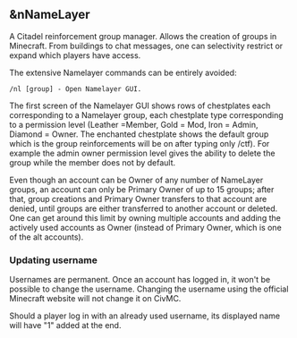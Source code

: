 ## &nNameLayer
A Citadel reinforcement group manager. Allows the creation of groups in 
Minecraft. From buildings to chat messages, one can selectivity restrict 
or expand which players have access.

The extensive Namelayer commands can be entirely avoided:

    /nl [group] - Open Namelayer GUI.

The first screen of the Namelayer GUI shows rows of chestplates each 
corresponding to a Namelayer group, each chestplate type corresponding 
to a permission level (Leather =Member, Gold = Mod, Iron = Admin, Diamond = Owner.
The enchanted chestplate shows the default group which is the group 
reinforcements will be on after typing only /ctf). For example the admin 
owner permission level gives the ability to delete the group while the 
member does not by default.

Even though an account can be Owner of any number of NameLayer groups, 
an account can only be Primary Owner of up to 15 groups; after that, 
group creations and Primary Owner transfers to that account are denied, 
until groups are either transferred to another account or deleted. One 
can get around this limit by owning multiple accounts and adding the 
actively used accounts as Owner (instead of Primary Owner, which is 
one of the alt accounts).

### Updating username

Usernames are permanent. Once an account has logged in, it won't be 
possible to change the username. Changing the username using the official 
Minecraft website will not change it on CivMC.

Should a player log in with an already used username, its displayed 
name will have "1" added at the end. 
